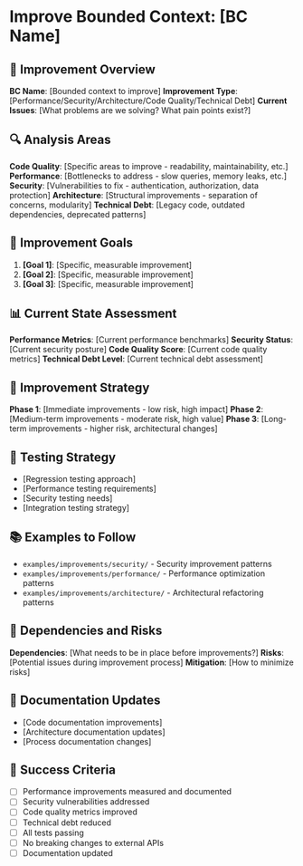 # Improve Bounded Context: [BC Name]

## 🎯 Improvement Overview
**BC Name**: [Bounded context to improve]
**Improvement Type**: [Performance/Security/Architecture/Code Quality/Technical Debt]
**Current Issues**: [What problems are we solving? What pain points exist?]

## 🔍 Analysis Areas
**Code Quality**: [Specific areas to improve - readability, maintainability, etc.]
**Performance**: [Bottlenecks to address - slow queries, memory leaks, etc.]
**Security**: [Vulnerabilities to fix - authentication, authorization, data protection]
**Architecture**: [Structural improvements - separation of concerns, modularity]
**Technical Debt**: [Legacy code, outdated dependencies, deprecated patterns]

## 🎯 Improvement Goals
1. **[Goal 1]**: [Specific, measurable improvement]
2. **[Goal 2]**: [Specific, measurable improvement]
3. **[Goal 3]**: [Specific, measurable improvement]

## 📊 Current State Assessment
**Performance Metrics**: [Current performance benchmarks]
**Security Status**: [Current security posture]
**Code Quality Score**: [Current code quality metrics]
**Technical Debt Level**: [Current technical debt assessment]

## 🔧 Improvement Strategy
**Phase 1**: [Immediate improvements - low risk, high impact]
**Phase 2**: [Medium-term improvements - moderate risk, high value]
**Phase 3**: [Long-term improvements - higher risk, architectural changes]

## 🧪 Testing Strategy
- [Regression testing approach]
- [Performance testing requirements]
- [Security testing needs]
- [Integration testing strategy]

## 📚 Examples to Follow
- `examples/improvements/security/` - Security improvement patterns
- `examples/improvements/performance/` - Performance optimization patterns
- `examples/improvements/architecture/` - Architectural refactoring patterns

## 🔗 Dependencies and Risks
**Dependencies**: [What needs to be in place before improvements?]
**Risks**: [Potential issues during improvement process]
**Mitigation**: [How to minimize risks]

## 📖 Documentation Updates
- [Code documentation improvements]
- [Architecture documentation updates]
- [Process documentation changes]

## 🎯 Success Criteria
- [ ] Performance improvements measured and documented
- [ ] Security vulnerabilities addressed
- [ ] Code quality metrics improved
- [ ] Technical debt reduced
- [ ] All tests passing
- [ ] No breaking changes to external APIs
- [ ] Documentation updated 